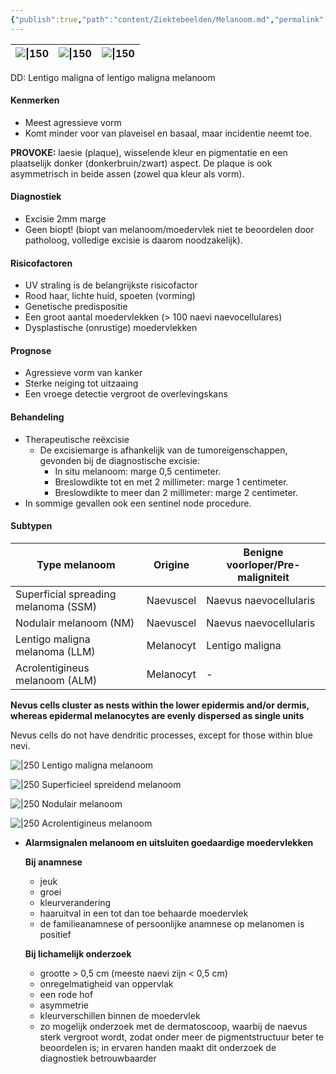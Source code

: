 ```yaml
---
{"publish":true,"path":"content/Ziektebeelden/Melanoom.md","permalink":"/content/ziektebeelden/melanoom/","title":"Melanoom","tags":["Dermatologie/Huidtumoren","Ziektebeeld"]}
---
```



| ![\|150](https://i.imgur.com/V2DYqui.png) | ![\|150](https://i.imgur.com/4Arf6Vx.png) | ![\|150](https://i.imgur.com/2ydgG7U.png) |
| ---- | ---- | ---- |








DD: Lentigo maligna of lentigo maligna melanoom

#### Kenmerken

- Meest agressieve vorm
- Komt minder voor van plaveisel en basaal, maar incidentie neemt toe.

**PROVOKE:** laesie (plaque), wisselende kleur en pigmentatie en een plaatselijk donker (donkerbruin/zwart) aspect. De plaque is ook asymmetrisch in beide assen (zowel qua kleur als vorm). 

#### Diagnostiek

- Excisie 2mm marge
- Geen biopt! (biopt van melanoom/moedervlek niet te beoordelen door patholoog, volledige excisie is daarom noodzakelijk).

#### Risicofactoren

- UV straling is de belangrijkste risicofactor
- Rood haar, lichte huid, spoeten (vorming)
- Genetische predispositie
- Een groot aantal moedervlekken (> 100 naevi naevocellulares)
- Dysplastische (onrustige) moedervlekken

#### Prognose

- Agressieve vorm van kanker
- Sterke neiging tot uitzaaing
- Een vroege detectie vergroot de overlevingskans

#### Behandeling
- Therapeutische reëxcisie
    - De excisiemarge is afhankelijk van de tumoreigenschappen, gevonden bij de diagnostische excisie:
        - In situ melanoom: marge 0,5 centimeter.
        - Breslowdikte tot en met 2 millimeter: marge 1 centimeter.
        - Breslowdikte to meer dan 2 millimeter: marge 2 centimeter.
- In sommige gevallen ook een sentinel node procedure.

#### Subtypen

| Type melanoom | Origine | Benigne voorloper/Pre-maligniteit |
| --- | --- | --- |
| Superficial spreading melanoma (SSM) | Naevuscel | Naevus naevocellularis |
| Nodulair melanoom (NM) | Naevuscel | Naevus naevocellularis |
| Lentigo maligna melanoma (LLM) | Melanocyt | Lentigo maligna |
| Acrolentigineus melanoom (ALM) | Melanocyt | - |

**Nevus cells cluster as nests within the lower epidermis and/or dermis, whereas epidermal melanocytes are evenly dispersed as single units**

Nevus cells do not have dendritic processes, except for those within blue nevi.


![|250](https://i.imgur.com/rrxQUf3.png)
Lentigo maligna melanoom

![|250](https://i.imgur.com/cfJ4Jh7.png)
Superficieel spreidend melanoom

![|250](https://i.imgur.com/pX7cAo6.png)
Nodulair melanoom


![|250](https://i.imgur.com/7jJDDuJ.png)
Acrolentigineus melanoom


- **Alarmsignalen melanoom en uitsluiten goedaardige moedervlekken**
    
    **Bij anamnese**
    
    - jeuk
    - groei
    - kleurverandering
    - haaruitval in een tot dan toe behaarde moedervlek
    - de familieanamnese of persoonlijke anamnese op melanomen is positief
    
    **Bij lichamelijk onderzoek**
    
    - grootte > 0,5 cm (meeste naevi zijn < 0,5 cm)
    - onregelmatigheid van oppervlak
    - een rode hof
    - asymmetrie
    - kleurverschillen binnen de moedervlek
    - zo mogelijk onderzoek met de dermatoscoop, waarbij de naevus sterk vergroot wordt, zodat onder meer de pigmentstructuur beter te beoordelen is; in ervaren handen maakt dit onderzoek de diagnostiek betrouwbaarder